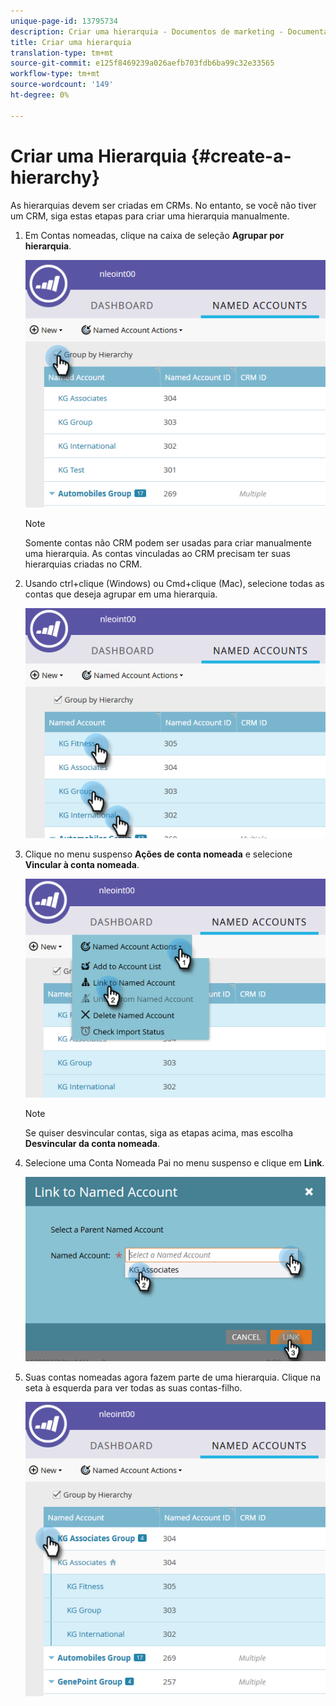 ```yaml
---
unique-page-id: 13795734
description: Criar uma hierarquia - Documentos de marketing - Documentação do produto
title: Criar uma hierarquia
translation-type: tm+mt
source-git-commit: e125f8469239a026aefb703fdb6ba99c32e33565
workflow-type: tm+mt
source-wordcount: '149'
ht-degree: 0%

---
```



# Criar uma Hierarquia {#create-a-hierarchy}

As hierarquias devem ser criadas em CRMs. No entanto, se você não tiver um CRM, siga estas etapas para criar uma hierarquia manualmente.

1. Em Contas nomeadas, clique na caixa de seleção **Agrupar por hierarquia**.

   ![](assets/create-a-hierarchy-1.png)

   >[!NOTE]
   >
   >Somente contas não CRM podem ser usadas para criar manualmente uma hierarquia. As contas vinculadas ao CRM precisam ter suas hierarquias criadas no CRM.

1. Usando ctrl+clique (Windows) ou Cmd+clique (Mac), selecione todas as contas que deseja agrupar em uma hierarquia.

   ![](assets/create-a-hierarchy-2.png)

1. Clique no menu suspenso **Ações de conta nomeada** e selecione **Vincular à conta nomeada**.

   ![](assets/create-a-hierarchy-3.png)

   >[!NOTE]
   >
   >Se quiser desvincular contas, siga as etapas acima, mas escolha **Desvincular da conta nomeada**.

1. Selecione uma Conta Nomeada Pai no menu suspenso e clique em **Link**.

   ![](assets/create-a-hierarchy-4.png)

1. Suas contas nomeadas agora fazem parte de uma hierarquia. Clique na seta à esquerda para ver todas as suas contas-filho.

   ![](assets/create-a-hierarchy-5.png)
